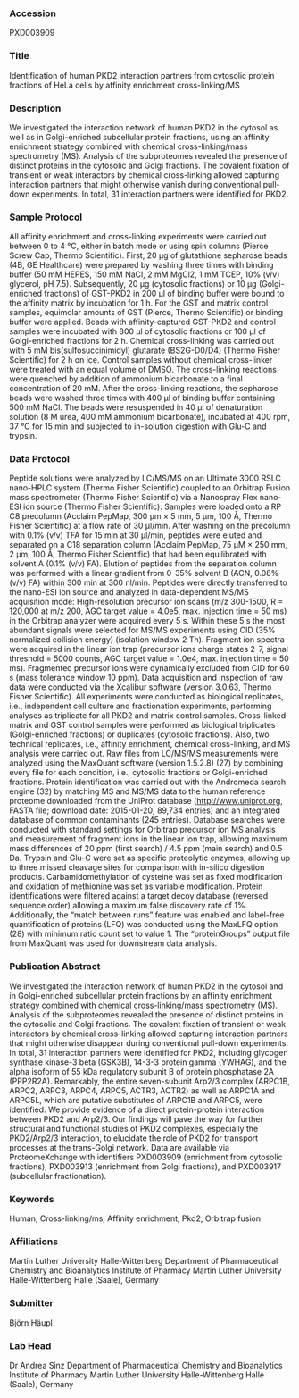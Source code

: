 ### Accession
PXD003909

### Title
Identification of human PKD2 interaction partners from cytosolic protein fractions of HeLa cells by affinity enrichment cross-linking/MS

### Description
We investigated the interaction network of human PKD2 in the cytosol as well as in Golgi-enriched subcellular protein fractions, using an affinity enrichment strategy combined with chemical cross-linking/mass spectrometry (MS). Analysis of the subproteomes revealed the presence of distinct proteins in the cytosolic and Golgi fractions. The covalent fixation of transient or weak interactors by chemical cross-linking allowed capturing interaction partners that might otherwise vanish during conventional pull-down experiments. In total, 31 interaction partners were identified for PKD2.

### Sample Protocol
All affinity enrichment and cross-linking experiments were carried out between 0 to 4 °C, either in batch mode or using spin columns (Pierce Screw Cap, Thermo Scientific). First, 20 µg of glutathione sepharose beads (4B, GE Healthcare) were prepared by washing three times with binding buffer (50 mM HEPES, 150 mM NaCl, 2 mM MgCl2, 1 mM TCEP, 10% (v/v) glycerol, pH 7.5). Subsequently, 20 µg (cytosolic fractions) or 10 µg (Golgi-enriched fractions) of GST-PKD2 in 200 µl of binding buffer were bound to the affinity matrix by incubation for 1 h. For the GST and matrix control samples, equimolar amounts of GST (Pierce, Thermo Scientific) or binding buffer were applied. Beads with affinity-captured GST-PKD2 and control samples were incubated with 800 µl of cytosolic fractions or 100 µl of Golgi-enriched fractions for 2 h. Chemical cross-linking was carried out with 5 mM bis(sulfosuccinimidyl) glutarate (BS2G-D0/D4) (Thermo Fisher Scientific) for 2 h on ice. Control samples without chemical cross-linker were treated with an equal volume of DMSO. The cross-linking reactions were quenched by addition of ammonium bicarbonate to a final concentration of 20 mM. After the cross-linking reactions, the sepharose beads were washed three times with 400 µl of binding buffer containing 500 mM NaCl. The beads were resuspended in 40 µl of denaturation solution (8 M urea, 400 mM ammonium bicarbonate), incubated at 400 rpm, 37 °C for 15 min and subjected to in-solution digestion with Glu-C and trypsin.

### Data Protocol
Peptide solutions were analyzed by LC/MS/MS on an Ultimate 3000 RSLC nano-HPLC system (Thermo Fisher Scientific) coupled to an Orbitrap Fusion mass spectrometer (Thermo Fisher Scientific) via a Nanospray Flex nano-ESI ion source (Thermo Fisher Scientific). Samples were loaded onto a RP C8 precolumn (Acclaim PepMap, 300 μm × 5 mm, 5 μm, 100 Å, Thermo Fisher Scientific) at a flow rate of 30 µl/min. After washing on the precolumn with 0.1% (v/v) TFA for 15 min at 30 µl/min, peptides were eluted and separated on a C18 separation column (Acclaim PepMap, 75 μM × 250 mm, 2 μm, 100 Å, Thermo Fisher Scientific) that had been equilibrated with solvent A (0.1% (v/v) FA). Elution of peptides from the separation column was performed with a linear gradient from 0-35% solvent B (ACN, 0.08% (v/v) FA) within 300 min at 300 nl/min. Peptides were directly transferred to the nano-ESI ion source and analyzed in data-dependent MS/MS acquisition mode: High-resolution precursor ion scans (m/z 300-1500, R = 120,000 at m/z 200, AGC target value = 4.0e5, max. injection time = 50 ms) in the Orbitrap analyzer were acquired every 5 s. Within these 5 s the most abundant signals were selected for MS/MS experiments using CID (35% normalized collision energy) (isolation window 2 Th). Fragment ion spectra were acquired in the linear ion trap (precursor ions charge states 2-7, signal threshold = 5000 counts, AGC target value = 1.0e4, max. injection time = 50 ms). Fragmented precursor ions were dynamically excluded from CID for 60 s (mass tolerance window 10 ppm). Data acquisition and inspection of raw data were conducted via the Xcalibur software (version 3.0.63, Thermo Fisher Scientific). All experiments were conducted as biological replicates, i.e., independent cell culture and fractionation experiments, performing analyses as triplicate for all PKD2 and matrix control samples. Cross-linked matrix and GST control samples were performed as biological triplicates (Golgi-enriched fractions) or duplicates (cytosolic fractions). Also, two technical replicates, i.e., affinity enrichment, chemical cross-linking, and MS analysis were carried out. Raw files from LC/MS/MS measurements were analyzed using the MaxQuant software (version 1.5.2.8) (27) by combining every file for each condition, i.e., cytosolic fractions or Golgi-enriched fractions. Protein identification was carried out with the Andromeda search engine (32) by matching MS and MS/MS data to the human reference proteome downloaded from the UniProt database (http://www.uniprot.org, FASTA file; download date: 2015-01-20; 89,734 entries) and an integrated database of common contaminants (245 entries). Database searches were conducted with standard settings for Orbitrap precursor ion MS analysis and measurement of fragment ions in the linear ion trap, allowing maximum mass differences of 20 ppm (first search) / 4.5 ppm (main search) and 0.5 Da. Trypsin and Glu-C were set as specific proteolytic enzymes, allowing up to three missed cleavage sites for comparison with in-silico digestion products. Carbamidomethylation of cysteine was set as fixed modification and oxidation of methionine was set as variable modification. Protein identifications were filtered against a target decoy database (reversed sequence order) allowing a maximum false discovery rate of 1%. Additionally, the “match between runs” feature was enabled and label-free quantification of proteins (LFQ) was conducted using the MaxLFQ option (28) with minimum ratio count set to value 1. The “proteinGroups” output file from MaxQuant was used for downstream data analysis.

### Publication Abstract
We investigated the interaction network of human PKD2 in the cytosol and in Golgi-enriched subcellular protein fractions by an affinity enrichment strategy combined with chemical cross-linking/mass spectrometry (MS). Analysis of the subproteomes revealed the presence of distinct proteins in the cytosolic and Golgi fractions. The covalent fixation of transient or weak interactors by chemical cross-linking allowed capturing interaction partners that might otherwise disappear during conventional pull-down experiments. In total, 31 interaction partners were identified for PKD2, including glycogen synthase kinase-3 beta (GSK3B), 14-3-3 protein gamma (YWHAG), and the alpha isoform of 55 kDa regulatory subunit B of protein phosphatase 2A (PPP2R2A). Remarkably, the entire seven-subunit Arp2/3 complex (ARPC1B, ARPC2, ARPC3, ARPC4, ARPC5, ACTR3, ACTR2) as well as ARPC1A and ARPC5L, which are putative substitutes of ARPC1B and ARPC5, were identified. We provide evidence of a direct protein-protein interaction between PKD2 and Arp2/3. Our findings will pave the way for further structural and functional studies of PKD2 complexes, especially the PKD2/Arp2/3 interaction, to elucidate the role of PKD2 for transport processes at the trans-Golgi network. Data are available via ProteomeXchange with identifiers PXD003909 (enrichment from cytosolic fractions), PXD003913 (enrichment from Golgi fractions), and PXD003917 (subcellular fractionation).

### Keywords
Human, Cross-linking/ms, Affinity enrichment, Pkd2, Orbitrap fusion

### Affiliations
Martin Luther University Halle-Wittenberg
Department of Pharmaceutical Chemistry and Bioanalytics Institute of Pharmacy Martin Luther University Halle-Wittenberg Halle (Saale), Germany

### Submitter
Björn Häupl

### Lab Head
Dr Andrea Sinz
Department of Pharmaceutical Chemistry and Bioanalytics Institute of Pharmacy Martin Luther University Halle-Wittenberg Halle (Saale), Germany


